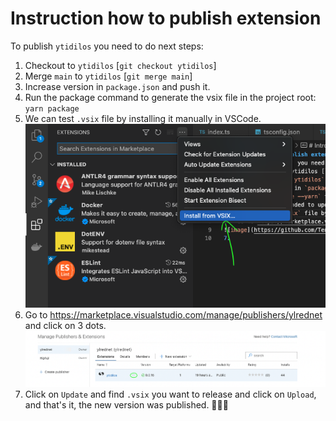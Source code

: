 # Instruction how to publish extension

To publish `ytidilos` you need to do next steps:

1.  Checkout to `ytidilos` [`git checkout ytidilos`]
2.  Merge `main` to `ytidilos` [`git merge main`]
3.  Increase version in `package.json` and push it.
4.  Run the package command to generate the vsix file in the project root: `yarn package`
5.  We can test `.vsix` file by installing it manually in VSCode.\
    ![image](images/publish_extension_step_1.png)
6.  Go to https://marketplace.visualstudio.com/manage/publishers/ylrednet and click on 3 dots.\
    ![image](images/publish_extension_step_2.png)
7.  Click on `Update` and find `.vsix` you want to release and click on `Upload`, and that's it, the new version was published. 🎉🎉🎉
